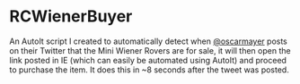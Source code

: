 # RCWienerBuyer
An AutoIt script I created to automatically detect when [@oscarmayer](https://twitter.com/oscarmayer) posts on their Twitter that the Mini Wiener Rovers are for sale, it will then open the link posted in IE (which can easily be automated using AutoIt) and proceed to purchase the item. It does this in ~8 seconds after the tweet was posted.
